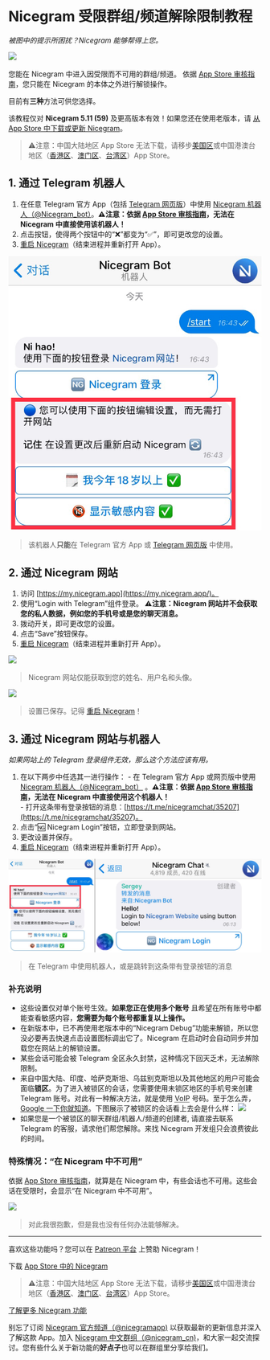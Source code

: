 # Nicegram 受限群组/频道解除限制教程
_被图中的提示所困扰？Nicegram 能够帮得上您。_

![](https://graph.org/file/da435e3224a811ef027e3.png)

您能在 Nicegram 中进入因受限而不可用的群组/频道。
依据 [App Store 审核指南][app-store-guidelines]，您只能在 Nicegram 的本体之外进行解锁操作。

目前有**三种**方法可供您选择。

该教程仅对 **Nicegram 5.11 (59)** 及更高版本有效！如果您还在使用老版本，请 [从 App Store 中下载或更新 Nicegram][nicegram-app-store]。
> ⚠️注意：中国大陆地区 App Store 无法下载，请移步[美国区](https://apps.apple.com/us/app/id1457369322)或中国港澳台地区（[香港区](https://apps.apple.com/hk/app/id1457369322)、[澳门区](https://apps.apple.com/mo/app/id1457369322)、[台湾区](https://apps.apple.com/tw/app/id1457369322)）App Store。


## 1. 通过 Telegram 机器人

1.   在任意 Telegram 官方 App（包括 [Telegram 网页版](https://web.telegram.org)）中使用 [Nicegram 机器人（@Nicegram_bot）](https://t.me/nicegram_bot)。**⚠️注意：依据 [App Store 审核指南][app-store-guidelines]，无法在 Nicegram 中直接使用该机器人！**
2.   点击按钮，使得两个按钮中的“❌”都变为“✅”，即可更改您的设置。
3.   [重启 Nicegram][force-close]（结束进程并重新打开 App）。

![](images/Unblock1.png)

> 该机器人**只能**在 Telegram 官方 App 或 [Telegram 网页版](https://web.telegram.org) 中使用。

## 2. 通过 Nicegram 网站

1.   访问 [https://my.nicegram.app](https://my.nicegram.app/)。
2.   使用“Login with Telegram”组件登录。
     **⚠️注意：Nicegram 网站并不会获取您的私人数据，例如您的手机号或是您的聊天消息。**
3.   拨动开关，即可更改您的设置。
4.   点击“Save”按钮保存。
5.   [重启 Nicegram][force-close]（结束进程并重新打开 App）。

![](https://graph.org/file/d9b045ab0ccea7b34d77a.png)

> Nicegram 网站仅能获取到您的姓名、用户名和头像。


![](https://graph.org/file/2b06327ddd85fcf389532.png)

> 设置已保存。记得 [重启 Nicegram][force-close]！


## 3. 通过 Nicegram 网站与机器人

_如果网站上的 Telegram 登录组件无效，那么这个方法应该有用。_

1.   在以下两步中任选其一进行操作：
    - 在 Telegram 官方 App 或网页版中使用 [Nicegram 机器人（@Nicegram_bot）](https://t.me/nicegram_bot) 。**⚠️注意：依据 [App Store 审核指南][app-store-guidelines]，无法在 Nicegram 中直接使用这个机器人！**</br>
    - 打开这条带有登录按钮的消息：[https://t.me/nicegramchat/35207](https://t.me/nicegramchat/35207)。
2.   点击“🆖 Nicegram Login”按钮，立即登录到网站。
3.   更改设置并保存。
4.   [重启 Nicegram][force-close]（结束进程并重新打开 App）。

![](images/Unblock3.png)

> 在 Telegram 中使用机器人，或是跳转到这条带有登录按钮的消息

### 补充说明

* 这些设置仅对单个账号生效。**如果您正在使用多个账号** 且希望在所有账号中都能查看敏感内容，**您需要为每个账号都重复以上操作。**
* 在新版本中，已不再使用老版本中的“Nicegram Debug”功能来解锁，所以您没必要再去快速点击设置图标调出它了。Nicegram 在启动时会自动同步并加载您在网站上的解锁设置。
* 某些会话可能会被 Telegram 全区永久封禁，这种情况下回天乏术，无法解除限制。
* 来自中国大陆、印度、哈萨克斯坦、乌兹别克斯坦以及其他地区的用户可能会面临**锁区**。为了进入被锁区的会话，您需要使用未锁区地区的手机号来创建 Telegram 账号。对此有一种解决方法，就是使用 <abbr title="Voice over Internet Protocol">VoIP</abbr> 号码。至于怎么弄，[Google 一下你就知道](https://www.google.com/search?q=voip+number+for+telegram)。下图展示了被锁区的会话看上去会是什么样：
	![](https://graph.org/file/b1931dc681ecd967f0300.png)
* 如果您是一个被锁区的聊天群组/机器人/频道的创建者, 请直接去联系 Telegram 的客服，请求他们帮您解除。来找 Nicegram 开发组只会浪费彼此的时间。 

### 特殊情况：“在 Nicegram 中不可用”

依据 [App Store 审核指南][app-store-guidelines]，就算是在 Nicegram 中，有些会话也不可用。这些会话在受限时，会显示“在 Nicegram 中不可用”。


![](https://graph.org/file/7796b20c4dc34c28221d4.png)

> 对此我很抱歉，但是我也没有任何办法能够解决。

---

喜欢这些功能吗？您可以在 [Patreon 平台](https://patreon.com/nicegram) 上赞助 Nicegram！

下载 [App Store 中的 Nicegram][nicegram-app-store]
> ⚠️注意：中国大陆地区 App Store 无法下载，请移步[美国区](https://apps.apple.com/us/app/id1457369322)或中国港澳台地区（[香港区](https://apps.apple.com/hk/app/id1457369322)、[澳门区](https://apps.apple.com/mo/app/id1457369322)、[台湾区](https://apps.apple.com/tw/app/id1457369322)）App Store。

[了解更多 Nicegram 功能](/cn/features)

别忘了订阅 [Nicegram 官方频道（@nicegramapp)](https://t.me/nicegramapp) 以获取最新的更新信息并深入了解这款 App。加入 [Nicegram 中文群组（@nicegram_cn)](https://t.me/nicegram_cn)，和大家一起交流探讨。您有些什么关于新功能的**好点子**也可以在群组里分享给我们。

[app-store-guidelines]: https://developer.apple.com/cn/app-store/review/guidelines/#user-generated-content
[nicegram-app-store]: https://apps.apple.com/app/id1457369322
[force-close]: https://support.apple.com/zh-cn/HT201330
